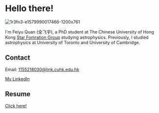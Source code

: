# Hello there!

![1r3fn3-e1579990017466-1200x761](https://user-images.githubusercontent.com/57694508/138346484-d9da16be-b3c2-4051-a54c-38010487eb82.jpg)

I'm Feiyu Quan (全飞宇), a PhD student at The Chinese University of Hong Kong [Star Fomration Group](http://sfg.phy.cuhk.edu.hk/group_page/index.php) studying astrophysics. Previously, I studied astrophysics at University of Toronto and University of Cambridge.

## Contact

Email: 1155218030@link.cuhk.edu.hk  

[My LinkedIn](https://www.linkedin.com/in/feiyu-quan-158002190/)

## Resume

[Click here!](https://github.com/porpose/porpose.github.io/raw/main/Resume.pdf)

